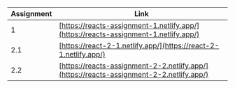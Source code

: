 |Assignment|Link|
|----------|----|
|1|[https://reacts-assignment-1.netlify.app/](https://reacts-assignment-1.netlify.app/)|
|2.1|[https://react-2-1.netlify.app/](https://react-2-1.netlify.app/)|
|2.2|[https://reacts-assignment-2-2.netlify.app/](https://reacts-assignment-2-2.netlify.app/)|